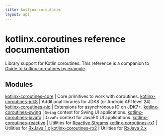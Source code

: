 ```yaml
---
title: kotlinx-coroutines
layout: api
---
```


# kotlinx.coroutines reference documentation

Library support for Kotlin coroutines. This reference is a companion to 
[Guide to kotlinx.coroutines by example](https://github.com/Kotlin/kotlinx.coroutines/blob/master/coroutines-guide.md).


## Modules

[kotlinx-coroutines-core](kotlinx-coroutines-core) | Core primitives to work with coroutines.
[kotlinx-coroutines-jdk8](kotlinx-coroutines-jdk8) | Additional libraries for JDK8 (or Android API level 24).
[kotlinx-coroutines-nio](kotlinx-coroutines-nio) | Extensions for asynchronous IO on JDK7+.
[kotlinx-coroutines-swing](kotlinx-coroutines-swing) | `Swing` context for Swing UI applications.
[kotlinx-coroutines-javafx](kotlinx-coroutines-javafx) | `JavaFx` context for JavaFX UI applications.
[kotlinx-coroutines-reactive](kotlinx-coroutines-reactive) | Utilities for [Reactive Streams](http://www.reactive-streams.org)
[kotlinx-coroutines-rx1](kotlinx-coroutines-rx1) | Utilities for [RxJava 1.x](https://github.com/ReactiveX/RxJava/tree/1.x)
[kotlinx-coroutines-rx2](kotlinx-coroutines-rx2) | Utilities for [RxJava 2.x](https://github.com/ReactiveX/RxJava)
